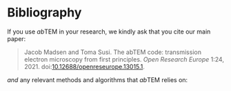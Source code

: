 # Bibliography

If you use *ab*TEM in your research, we kindly ask that you cite our main paper:

> Jacob Madsen and Toma Susi. The abTEM code: transmission electron microscopy from first principles. *Open Research Europe* 1:24, 2021. doi:[10.12688/openreseurope.13015.1](https://doi.org/10.12688/openreseurope.13015.1).

*and* any relevant methods and algorithms that *ab*TEM relies on:

```{bibliography}
```